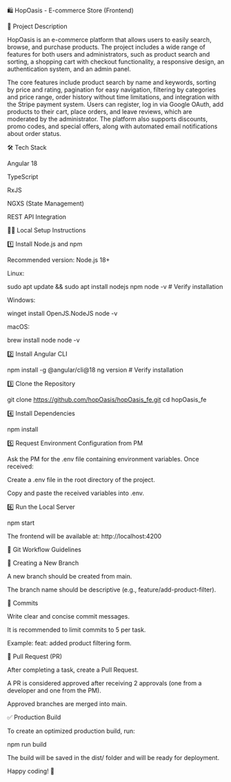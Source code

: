 
🛍️ HopOasis - E-commerce Store (Frontend)

🚀 Project Description

HopOasis is an e-commerce platform that allows users to easily search, browse, and purchase products. The project includes a wide range of features for both users and administrators, such as product search and sorting, a shopping cart with checkout functionality, a responsive design, an authentication system, and an admin panel.

The core features include product search by name and keywords, sorting by price and rating, pagination for easy navigation, filtering by categories and price range, order history without time limitations, and integration with the Stripe payment system. Users can register, log in via Google OAuth, add products to their cart, place orders, and leave reviews, which are moderated by the administrator. The platform also supports discounts, promo codes, and special offers, along with automated email notifications about order status.

🛠️ Tech Stack

Angular 18

TypeScript

RxJS

NGXS (State Management)

REST API Integration

👷‍♀️ Local Setup Instructions

1️⃣ Install Node.js and npm

Recommended version: Node.js 18+

Linux:

sudo apt update && sudo apt install nodejs npm
node -v   # Verify installation

Windows:

winget install OpenJS.NodeJS
node -v

macOS:

brew install node
node -v

2️⃣ Install Angular CLI

npm install -g @angular/cli@18
ng version # Verify installation

3️⃣ Clone the Repository

git clone https://github.com/hopOasis/hopOasis_fe.git
cd hopOasis_fe

4️⃣ Install Dependencies

npm install

5️⃣ Request Environment Configuration from PM

Ask the PM for the .env file containing environment variables. Once received:

Create a .env file in the root directory of the project.

Copy and paste the received variables into .env.

6️⃣ Run the Local Server

npm start

The frontend will be available at: http://localhost:4200

🔄 Git Workflow Guidelines

📌 Creating a New Branch

A new branch should be created from main.

The branch name should be descriptive (e.g., feature/add-product-filter).

📝 Commits

Write clear and concise commit messages.

It is recommended to limit commits to 5 per task.

Example: feat: added product filtering form.

🔀 Pull Request (PR)

After completing a task, create a Pull Request.

A PR is considered approved after receiving 2 approvals (one from a developer and one from the PM).

Approved branches are merged into main.

✅ Production Build

To create an optimized production build, run:

npm run build

The build will be saved in the dist/ folder and will be ready for deployment.

Happy coding! 🚀

